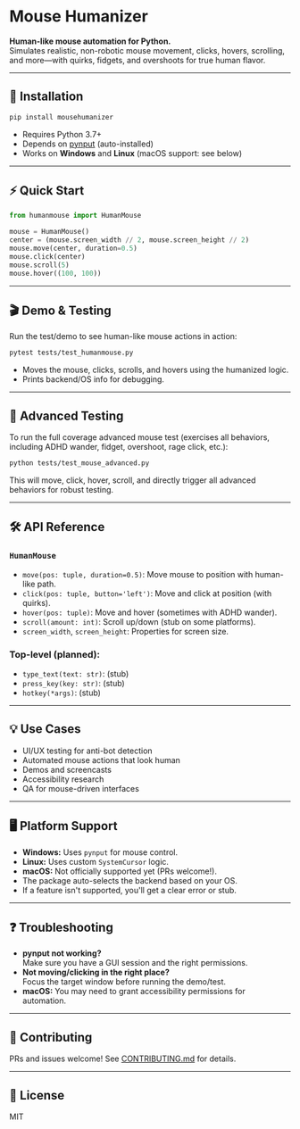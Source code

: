 # Mouse Humanizer

**Human-like mouse automation for Python.**  
Simulates realistic, non-robotic mouse movement, clicks, hovers, scrolling, and more—with quirks, fidgets, and overshoots for true human flavor.

---

## 🚀 Installation

```bash
pip install mousehumanizer
```

- Requires Python 3.7+
- Depends on [pynput](https://pynput.readthedocs.io/) (auto-installed)
- Works on **Windows** and **Linux** (macOS support: see below)

---

## ⚡ Quick Start

```python
from humanmouse import HumanMouse

mouse = HumanMouse()
center = (mouse.screen_width // 2, mouse.screen_height // 2)
mouse.move(center, duration=0.5)
mouse.click(center)
mouse.scroll(5)
mouse.hover((100, 100))
```

---

## 🎬 Demo & Testing

Run the test/demo to see human-like mouse actions in action:

```bash
pytest tests/test_humanmouse.py
```

- Moves the mouse, clicks, scrolls, and hovers using the humanized logic.
- Prints backend/OS info for debugging.

---

## 🧪 Advanced Testing

To run the full coverage advanced mouse test (exercises all behaviors, including ADHD wander, fidget, overshoot, rage click, etc.):

```bash
python tests/test_mouse_advanced.py
```

This will move, click, hover, scroll, and directly trigger all advanced behaviors for robust testing.

---

## 🛠️ API Reference

### `HumanMouse`
- `move(pos: tuple, duration=0.5)`: Move mouse to position with human-like path.
- `click(pos: tuple, button='left')`: Move and click at position (with quirks).
- `hover(pos: tuple)`: Move and hover (sometimes with ADHD wander).
- `scroll(amount: int)`: Scroll up/down (stub on some platforms).
- `screen_width`, `screen_height`: Properties for screen size.

### Top-level (planned):
- `type_text(text: str)`: (stub)
- `press_key(key: str)`: (stub)
- `hotkey(*args)`: (stub)

---

## 💡 Use Cases

- UI/UX testing for anti-bot detection
- Automated mouse actions that look human
- Demos and screencasts
- Accessibility research
- QA for mouse-driven interfaces

---

## 🖥️ Platform Support

- **Windows:** Uses `pynput` for mouse control.
- **Linux:** Uses custom `SystemCursor` logic.
- **macOS:** Not officially supported yet (PRs welcome!).
- The package auto-selects the backend based on your OS.
- If a feature isn't supported, you'll get a clear error or stub.

---

## ❓ Troubleshooting

- **pynput not working?**  
  Make sure you have a GUI session and the right permissions.
- **Not moving/clicking in the right place?**  
  Focus the target window before running the demo/test.
- **macOS:** You may need to grant accessibility permissions for automation.

---

## 🤝 Contributing

PRs and issues welcome! See [CONTRIBUTING.md](CONTRIBUTING.md) for details.

---

## 📄 License

MIT 